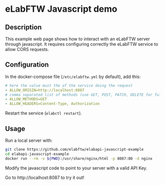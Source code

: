 # eLabFTW Javascript demo

## Description

This example web page shows how to interact with an eLabFTW server through javascript. It requires configuring correctly the eLabFTW service to allow CORS requests.

## Configuration
In the docker-compose file (`/etc/elabftw.yml` by default), add this:

~~~yaml
# here the value must the of the service doing the request
- ALLOW_ORIGIN=http://localhost:8087
# comma separated list of methods (use GET, POST, PATCH, DELETE for full api access)
- ALLOW_METHODS=GET
- ALLOW_HEADERS=Content-Type, Authorization
~~~

Restart the service (`elabctl restart`).

## Usage

Run a local server with:

~~~bash
git clone https://github.com/elabftw/elabapi-javascript-example
cd elabapi-javascript-example
docker run --rm -v ${PWD}:/usr/share/nginx/html -p 8087:80 -d nginx
~~~

Modify the javascript code to point to your server with a valid API Key.

Go to http://localhost:8087 to try it out!
